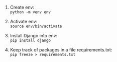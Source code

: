 1. Create env:<br>
`python -m venv env`

2. Activate env:<br>
`source env/bin/activate`

3. Install Django into env:<br>
`pip install django`

4. Keep track of packages in a file requirements.txt:<br>
`pip freeze > requirements.txt`
